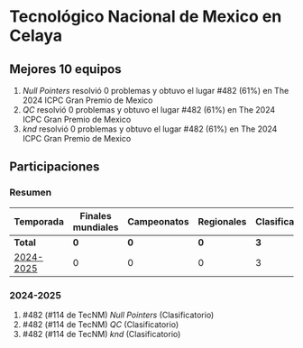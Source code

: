 # Tecnológico Nacional de Mexico en Celaya

## Mejores 10 equipos

1. _Null Pointers_ resolvió 0 problemas y obtuvo el lugar #482 (61%) en The 2024 ICPC Gran Premio de Mexico
1. _QC_ resolvió 0 problemas y obtuvo el lugar #482 (61%) en The 2024 ICPC Gran Premio de Mexico
1. _knd_ resolvió 0 problemas y obtuvo el lugar #482 (61%) en The 2024 ICPC Gran Premio de Mexico

## Participaciones

### Resumen

| Temporada | Finales mundiales | Campeonatos | Regionales | Clasificatorios | Equipos |
| --- | --- | --- | --- | --- | --- |
| **Total** | **0** | **0** | **0** | **3** | **3** |
| [2024-2025](#2024-2025) | 0 | 0 | 0 | 3 | 3 |

### 2024-2025

1. #482 (#114 de TecNM) _Null Pointers_ (Clasificatorio)
1. #482 (#114 de TecNM) _QC_ (Clasificatorio)
1. #482 (#114 de TecNM) _knd_ (Clasificatorio)



